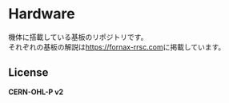 # Hardware

機体に搭載している基板のリポジトリです。  
それぞれの基板の解説は<https://fornax-rrsc.com>に掲載しています。

## License

**CERN-OHL-P v2**
